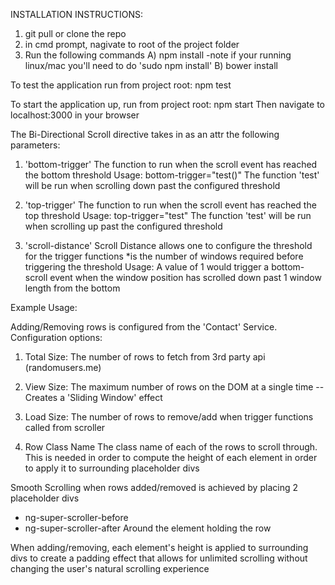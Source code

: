 INSTALLATION INSTRUCTIONS:
1) git pull or clone the repo
2) in cmd prompt, nagivate to root of the project folder
3) Run the following commands
      A) npm install
          -note if your running linux/mac you'll need to do 'sudo npm install'
      B) bower install
      
To test the application run from project root:
npm test

To start the application up, run from project root:
npm start
  Then navigate to localhost:3000 in your browser
  

The Bi-Directional Scroll directive takes in as an attr the following parameters:
1) 'bottom-trigger'
      The function to run when the scroll event has reached the bottom threshold
      Usage: bottom-trigger="test()"
        The function 'test' will be run when scrolling down past the configured threshold

2) 'top-trigger'
      The function to run when the scroll event has reached the top threshold
      Usage: top-trigger="test"
        The function 'test' will be run when scrolling up past the configured threshold

1) 'scroll-distance'
    Scroll Distance allows one to configure the threshold for the trigger functions
      *is the number of windows required before triggering the threshold
        Usage: A value of 1 would trigger a bottom-scroll event when the window 
               position has scrolled down past 1 window length from the bottom
               
Example Usage: 
<div id="tester" ng-super-scroller="4" bottom-trigger="test()" top-trigger="test()" scroll-distance="5"></div>


Adding/Removing rows is configured from the 'Contact' Service.
Configuration options:
  1. Total Size:
    The number of rows to fetch from 3rd party api (randomusers.me)
    
  2. View Size:
    The maximum number of rows on the DOM at a single time 
      --Creates a 'Sliding Window' effect
  
  3. Load Size:
    The number of rows to remove/add when trigger functions called from scroller
    
  4. Row Class Name
    The class name of each of the rows to scroll through. This is needed in order to 
    compute the height of each element in order to apply it to surrounding placeholder divs
    
Smooth Scrolling when rows added/removed is achieved by placing 2 placeholder divs 
  - ng-super-scroller-before
  - ng-super-scroller-after
  Around the element holding the row
  
  When adding/removing, each element's height is applied to surrounding divs to create a padding 
  effect that allows for unlimited scrolling without changing the user's natural scrolling experience
